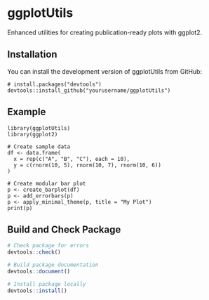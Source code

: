 # ggplotUtils

Enhanced utilities for creating publication-ready plots with ggplot2.

## Installation

You can install the development version of ggplotUtils from GitHub:

```{r, eval = FALSE}
# install.packages("devtools")
devtools::install_github("yourusername/ggplotUtils")
```
## Example

```{r, eval = FALSE}
library(ggplotUtils)
library(ggplot2)

# Create sample data
df <- data.frame(
  x = rep(c("A", "B", "C"), each = 10),
  y = c(rnorm(10, 5), rnorm(10, 7), rnorm(10, 6))
)

# Create modular bar plot
p <- create_barplot(df)
p <- add_errorbars(p)
p <- apply_minimal_theme(p, title = "My Plot")
print(p)
```

##  Build and Check Package

```r
# Check package for errors
devtools::check()

# Build package documentation
devtools::document()

# Install package locally
devtools::install()
```